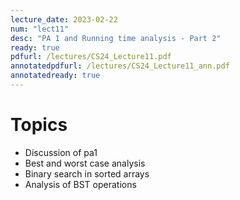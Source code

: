 ```yaml
---
lecture_date: 2023-02-22
num: "lect11"
desc: "PA 1 and Running time analysis - Part 2"
ready: true
pdfurl: /lectures/CS24_Lecture11.pdf
annotatedpdfurl: /lectures/CS24_Lecture11_ann.pdf
annotatedready: true	
---
```


# Topics
* Discussion of pa1
* Best and worst case analysis
* Binary search in sorted arrays
* Analysis of BST operations
